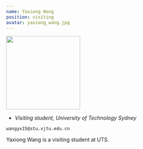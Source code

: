```yaml
---
name: Yaxiong Wang
position: visiting
avatar: yaxiong_wang.jpg
---
```


<img width="200" src="{{site.baseurl}}/images/people/{{page.avatar}}" data-action="zoom">

- _Visiting student, University of Technology Sydney_<br>
<!--- _Science coach. Collaborator. Transdisciplinary optimist._-->

<i class="fa fa-envelope-o"></i> `wangyx15@stu.xjtu.edu.cn`

Yaxiong Wang is a visiting student at UTS.
